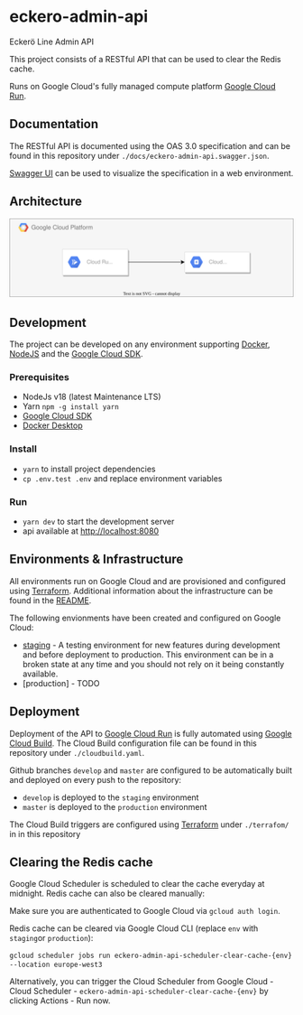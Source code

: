 # eckero-admin-api

Eckerö Line Admin API

This project consists of a RESTful API that can be used to clear the Redis cache.

Runs on Google Cloud's fully managed compute platform [Google Cloud Run](https://cloud.google.com/run).

## Documentation

The RESTful API is documented using the OAS 3.0 specification and can be found in this repository under `./docs/eckero-admin-api.swagger.json`.

[Swagger UI](https://swagger.io/tools/swagger-ui/) can be used to visualize the specification in a web environment.

## Architecture

![architecture diagram](docs/eckero-admin-api.svg)

## Development

The project can be developed on any environment supporting [Docker](https://www.docker.com/), [NodeJS](https://nodejs.org/) and the [Google Cloud SDK](https://cloud.google.com/sdk/gcloud).

### Prerequisites

- NodeJs v18 (latest Maintenance LTS)
- Yarn `npm -g install yarn`
- [Google Cloud SDK](https://cloud.google.com/sdk/gcloud)
- [Docker Desktop](https://www.docker.com/products/docker-desktop)

### Install

- `yarn` to install project dependencies
- `cp .env.test .env` and replace environment variables

### Run

- `yarn dev` to start the development server
- api available at [http://localhost:8080](http://localhost:8080)

## Environments & Infrastructure

All environments run on Google Cloud and are provisioned and configured using [Terraform](https://www.terraform.io/).
Additional information about the infrastructure can be found in the [README](terraform/README.md).

The following envionments have been created and configured on Google Cloud:

- [staging](https://eckero-admin-api-staging-ds55qghzsq-lz.a.run.app/) - A testing environment for new features during development and before deployment to production. This environment can be in a broken state at any time and you should not rely on it being constantly available.
- [production] - TODO

## Deployment

Deployment of the API to [Google Cloud Run](https://cloud.google.com/run) is fully automated using [Google Cloud Build](https://cloud.google.com/cloud-build). The Cloud Build configuration file can be found in this repository under `./cloudbuild.yaml`.

Github branches `develop` and `master` are configured to be automatically built and deployed on every push to the repository:

- `develop` is deployed to the `staging` environment
- `master` is deployed to the `production` environment

The Cloud Build triggers are configured using [Terraform](https://www.terraform.io/) under `./terrafom/` in in this repository

## Clearing the Redis cache

Google Cloud Scheduler is scheduled to clear the cache everyday at midnight. Redis cache can also be cleared manually:

Make sure you are authenticated to Google Cloud via `gcloud auth login`.

Redis cache can be cleared via Google Cloud CLI (replace `env` with `staging`or `production`):

```[bash]
gcloud scheduler jobs run eckero-admin-api-scheduler-clear-cache-{env} --location europe-west3
```

Alternatively, you can trigger the Cloud Scheduler from Google Cloud - Cloud Scheduler - `eckero-admin-api-scheduler-clear-cache-{env}` by clicking Actions - Run now.
